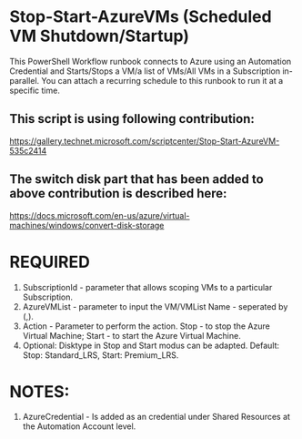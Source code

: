 # Stop-Start-AzureVMs (Scheduled VM Shutdown/Startup)
This PowerShell Workflow runbook connects to Azure using an Automation Credential and Starts/Stops a VM/a list of VMs/All VMs in a Subscription in-parallel. 
You can attach a recurring schedule to this runbook to run it at a specific time.

## This script is using following contribution:
https://gallery.technet.microsoft.com/scriptcenter/Stop-Start-AzureVM-535c2414

## The switch disk part that has been added to above contribution is described here:
https://docs.microsoft.com/en-us/azure/virtual-machines/windows/convert-disk-storage 

# REQUIRED
1. SubscriptionId - parameter that allows scoping VMs to a particular  Subscription.
2. AzureVMList - parameter to input the VM/VMList Name - seperated by (,).
3. Action - Parameter to perform the action. Stop - to stop the Azure Virtual Machine; Start - to start the Azure Virtual Machine.
4. Optional: Disktype in Stop and Start modus can be adapted. Default: Stop: Standard_LRS, Start: Premium_LRS.

# NOTES:
1. AzureCredential - Is added as an credential under Shared Resources at the Automation Account level.



